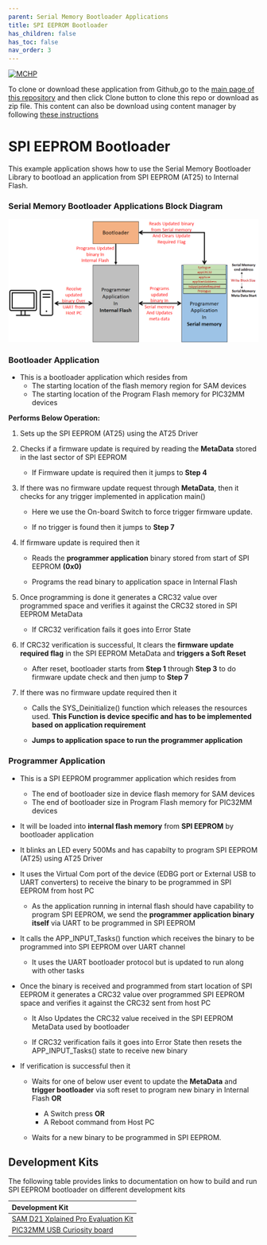 ```yaml
---
parent: Serial Memory Bootloader Applications
title: SPI EEPROM Bootloader
has_children: false
has_toc: false
nav_order: 3
---
```


[![MCHP](https://www.microchip.com/ResourcePackages/Microchip/assets/dist/images/logo.png)](https://www.microchip.com)

To clone or download these application from Github,go to the [main page of this repository](https://github.com/Microchip-MPLAB-Harmony/bootloader_apps_serial_memory) and then click Clone button to clone this repo or download as zip file. This content can also be download using content manager by following [these instructions](https://github.com/Microchip-MPLAB-Harmony/contentmanager/wiki)

# SPI EEPROM Bootloader

This example application shows how to use the Serial Memory Bootloader Library to bootload an application from SPI EEPROM (AT25) to Internal Flash.

### Serial Memory Bootloader Applications Block Diagram

![serial_mem_btl_block_diagram](../docs/images/serial_mem_btl_block_diagram.png)

### Bootloader Application

- This is a bootloader application which resides from
    - The starting location of the flash memory region for SAM devices
    - The starting location of the Program Flash memory for PIC32MM devices

**Performs Below Operation:**

1. Sets up the SPI EEPROM (AT25) using the AT25 Driver

2. Checks if a firmware update is required by reading the **MetaData** stored in the last sector of SPI EEPROM
    - If Firmware update is required then it jumps to **Step 4**

3. If there was no firmware update request through **MetaData**, then it checks for any trigger implemented in application main()
    - Here we use the On-board Switch to force trigger firmware update.

    - If no trigger is found then it jumps to **Step 7**

4. If firmware update is required then it
    - Reads the **programmer application** binary stored from start of SPI EEPROM **(0x0)**

    - Programs the read binary to application space in Internal Flash

5. Once programming is done it generates a CRC32 value over programmed space and verifies it against the CRC32 stored in SPI EEPROM MetaData
    - If CRC32 verification fails it goes into Error State

6. If CRC32 verification is successful, It clears the **firmware update required flag** in the SPI EEPROM MetaData and **triggers a Soft Reset**
    - After reset, bootloader starts from **Step 1** through **Step 3** to do firmware update check and then jump to **Step 7**

7. If there was no firmware update required then it
    - Calls the SYS_Deinitialize() function which releases the resources used. **This Function is device specific and has to be implemented based on application requirement**

    - **Jumps to application space to run the programmer application**

### Programmer Application

- This is a SPI EEPROM programmer application which resides from
    - The end of bootloader size in device flash memory for SAM devices
    - The end of bootloader size in Program Flash memory for PIC32MM devices

- It will be loaded into **internal flash memory** from **SPI EEPROM** by bootloader application

- It blinks an LED every 500Ms and has capabilty to program SPI EEPROM (AT25) using AT25 Driver

- It uses the Virtual Com port of the device (EDBG port or External USB to UART converters) to receive the binary to be programmed in SPI EEPROM from host PC
    - As the application running in internal flash should have capability to program SPI EEPROM, we send the **programmer application binary itself** via UART to be programmed in SPI EEPROM

- It calls the APP_INPUT_Tasks() function which receives the binary to be programmed into SPI EEPROM over UART channel
    - It uses the UART bootloader protocol but is updated to run along with other tasks

- Once the binary is received and programmed from start location of SPI EEPROM it generates a CRC32 value over programmed SPI EEPROM space and verifies it against the CRC32 sent from host PC

    - It Also Updates the CRC32 value received in the SPI EEPROM MetaData used by bootloader

    - If CRC32 verification fails it goes into Error State then resets the APP_INPUT_Tasks() state to receive new binary

- If verification is successful then it
    - Waits for one of below user event to update the **MetaData** and **trigger bootloader** via soft reset to program new binary in Internal Flash **OR**
        - A Switch press **OR**
        - A Reboot command from Host PC

    - Waits for a new binary to be programmed in SPI EEPROM.

## Development Kits
The following table provides links to documentation on how to build and run SPI EEPROM bootloader on different development kits

| Development Kit |
|:---------|
|[SAM D21 Xplained Pro Evaluation Kit](docs/readme_sam_d21_xpro.md) |
|[PIC32MM USB Curiosity board](docs/readme_pic32mm_usb_curiosity.md) |

